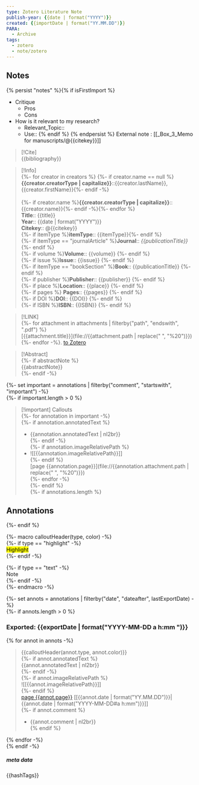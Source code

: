 ```yaml
---
type: Zotero Literature Note
publish-year: {{date | format("YYYY")}} 
created: {{importDate | format("YY.MM.DD")}}
PARA:
  - Archive
tags:
  - zotero
  - note/zotero
---
```

## Notes
{% persist "notes" %}{% if isFirstImport %}
- Critique
	- Pros
	- Cons
- How is it relevant to my research?
	- Relevant_Topic::
	- Use::
{% endif %}
{% endpersist %}
External note : [[_Box_3_Memo for manuscripts/@{{citekey}}]]

> [!Cite]  
> {{bibliography}}

>[!Info]  
> {%- for creator in creators %} {%- if creator.name == null %} **{{creator.creatorType | capitalize}}**::{{creator.lastName}}, {{creator.firstName}}{%- endif -%}<br>  
> {%- if creator.name %}**{{creator.creatorType | capitalize}}**:: {{creator.name}}{%- endif -%}{%- endfor %}  
> **Title**:: {{title}}  
> **Year**:: {{date | format("YYYY")}}  
> **Citekey**:: @{{citekey}}  
> {%- if itemType %}**itemType**:: {{itemType}}{%- endif %}  
> {%- if itemType == "journalArticle" %}**Journal**:: *{{publicationTitle}}* {%- endif %}  
> {%- if volume %}**Volume**:: {{volume}} {%- endif %}  
> {%- if issue %}**Issue**:: {{issue}} {%- endif %}  
> {%- if itemType == "bookSection" %}**Book**:: {{publicationTitle}} {%- endif %}  
> {%- if publisher %}**Publisher**:: {{publisher}} {%- endif %}  
> {%- if place %}**Location**:: {{place}} {%- endif %}  
> {%- if pages %} **Pages**:: {{pages}} {%- endif %}  
> {%- if DOI %}**DOI**:: {{DOI}} {%- endif %}  
> {%- if ISBN %}**ISBN**:: {{ISBN}} {%- endif %}

> [!LINK]  
> {%- for attachment in attachments | filterby("path", "endswith", ".pdf") %}  
> [{{attachment.title}}](file://{{attachment.path | replace(" ", "%20")}}) {%- endfor -%}.
> [to Zotero]({{desktopURI}})

> [!Abstract]  
> {%- if abstractNote %}  
> {{abstractNote}}  
> {%- endif -%}

{%- set important = annotations | filterby("comment", "startswith", "important") -%}  
{%- if important.length > 0 %}

> [!important] Callouts  
{%- for annotation in important -%}  
{%- if annotation.annotatedText %}  
> - {{annotation.annotatedText | nl2br}}  
{%- endif -%}  
{%- if annotation.imageRelativePath %}  
> - ![[{{annotation.imageRelativePath}}]]  
{%- endif %}  
> [page {{annotation.page}}](file://{{annotation.attachment.path | replace(" ", "%20")}})  
{%- endfor -%}  
{%- endif %}  
{%- if annotations.length %}



## Annotations  
{%- endif %}

{%- macro calloutHeader(type, color) -%}  
{%- if type == "highlight" -%}  
<mark style="background-color: {{color}}">Highlight</mark>  
{%- endif -%}

{%- if type == "text" -%}  
Note  
{%- endif -%}  
{%- endmacro -%}

{%- set annots = annotations | filterby("date", "dateafter", lastExportDate) -%}  
{%- if annots.length > 0 %}  
### Exported: {{exportDate | format("YYYY-MM-DD a h:mm ")}}

{% for annot in annots -%}  
> {{calloutHeader(annot.type, annot.color)}}  
{%- if annot.annotatedText %}  
> {{annot.annotatedText | nl2br}}  
{%- endif -%}  
{%- if annot.imageRelativePath %}  
> ![[{{annot.imageRelativePath}}]]  
{%- endif %}  
> [page {{annot.page}}]({{annot.desktopURI}}) [[{{annot.date | format("YY.MM.DD")}}|{{annot.date | format("YYYY-MM-DD#a h:mm")}}]]  
{%- if annot.comment %}  
> - {{annot.comment | nl2br}}  
{% endif %}

{% endfor -%}  
{% endif -%}

##### meta data
{{hashTags}}